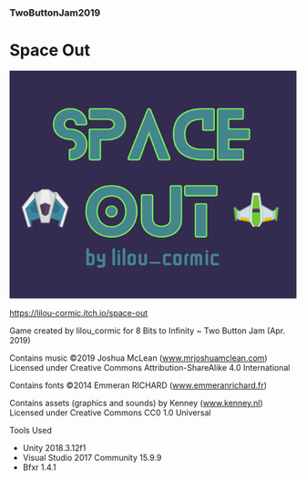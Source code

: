 ### TwoButtonJam2019

# Space Out

![](Two%20Button%20Jam%202019/Cover.png)

https://lilou-cormic.itch.io/space-out

Game created by lilou_cormic for 8 Bits to Infinity ~ Two Button Jam (Apr. 2019)

Contains music ©2019 Joshua McLean (www.mrjoshuamclean.com) Licensed under Creative Commons Attribution-ShareAlike 4.0 International

Contains fonts ©2014 Emmeran RICHARD (www.emmeranrichard.fr)

Contains assets (graphics and sounds) by Kenney (www.kenney.nl) Licensed under Creative Commons CC0 1.0 Universal

Tools Used
- Unity 2018.3.12f1
- Visual Studio 2017 Community 15.9.9
- Bfxr 1.4.1
